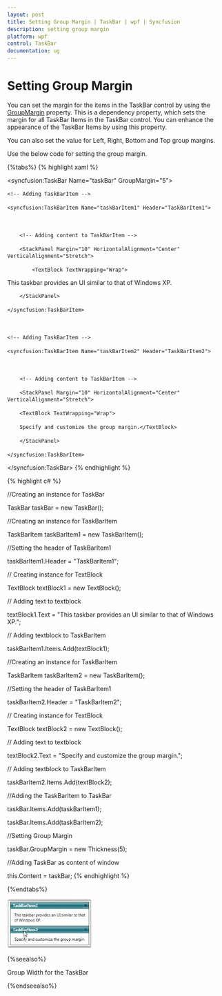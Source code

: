 ```yaml
---
layout: post
title: Setting Group Margin | TaskBar | wpf | Syncfusion
description: setting group margin
platform: wpf
control: TaskBar
documentation: ug
---
```


# Setting Group Margin

You can set the margin for the items in the TaskBar control by using the [GroupMargin](https://help.syncfusion.com/cr/wpf/Syncfusion.Tools.Wpf~Syncfusion.Windows.Tools.Controls.TaskBar~GroupMargin.html) property. This is a dependency property, which sets the margin for all TaskBar Items in the TaskBar control. You can enhance the appearance of the TaskBar Items by using this property.

You can also set the value for Left, Right, Bottom and Top group margins.

Use the below code for setting the group margin.

{%tabs%}
{% highlight xaml %}



<!-- Adding TaskBar that have group margin is 5 -->

<syncfusion:TaskBar Name="taskBar" GroupMargin="5">



    <!-- Adding TaskBarItem -->

    <syncfusion:TaskBarItem Name="taskBarItem1" Header="TaskBarItem1">



        <!-- Adding content to TaskBarItem -->

        <StackPanel Margin="10" HorizontalAlignment="Center" 										VerticalAlignment="Stretch">

            <TextBlock TextWrapping="Wrap">

This taskbar provides an UI similar to that of Windows XP.</TextBlock>

        </StackPanel>

    </syncfusion:TaskBarItem>



    <!-- Adding TaskBarItem -->

    <syncfusion:TaskBarItem Name="taskBarItem2" Header="TaskBarItem2">



        <!-- Adding content to TaskBarItem -->

        <StackPanel Margin="10" HorizontalAlignment="Center" 												VerticalAlignment="Stretch">

        <TextBlock TextWrapping="Wrap">

        Specify and customize the group margin.</TextBlock>

        </StackPanel>

    </syncfusion:TaskBarItem>

</syncfusion:TaskBar>
{% endhighlight %}


{% highlight c# %}




//Creating an instance for TaskBar

TaskBar taskBar = new TaskBar();



//Creating an instance for TaskBarItem

TaskBarItem taskBarItem1 = new TaskBarItem();



//Setting the header of TaskBarItem1

taskBarItem1.Header = "TaskBarItem1";



// Creating instance for TextBlock

TextBlock textBlock1 = new TextBlock();



// Adding text to textblock

textBlock1.Text = "This taskbar provides an UI similar to that of Windows XP.";



// Adding textblock to TaskBarItem

taskBarItem1.Items.Add(textBlock1);



//Creating an instance for TaskBarItem

TaskBarItem taskBarItem2 = new TaskBarItem();



//Setting the header of TaskBarItem1

taskBarItem2.Header = "TaskBarItem2";



// Creating instance for TextBlock

TextBlock textBlock2 = new TextBlock();



// Adding text to textblock

textBlock2.Text = "Specify and customize the group margin.";



// Adding textblock to TaskBarItem

taskBarItem2.Items.Add(textBlock2);



//Adding the TaskBarItem to TaskBar

taskBar.Items.Add(taskBarItem1);

taskBar.Items.Add(taskBarItem2);  



//Setting Group Margin

taskBar.GroupMargin = new Thickness(5);



//Adding TaskBar as content of window

this.Content = taskBar; 
{% endhighlight %}

{%endtabs%}


![Task bar margin](Setting-Group-Margin_images/Setting-Group-Margin_img1.jpeg)





{%seealso%}

Group Width for the TaskBar

{%endseealso%}

